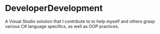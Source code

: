# DeveloperDevelopment
A Visual Studio solution that I contribute to to help myself and others grasp various C# language specifics, as well as OOP practices.

